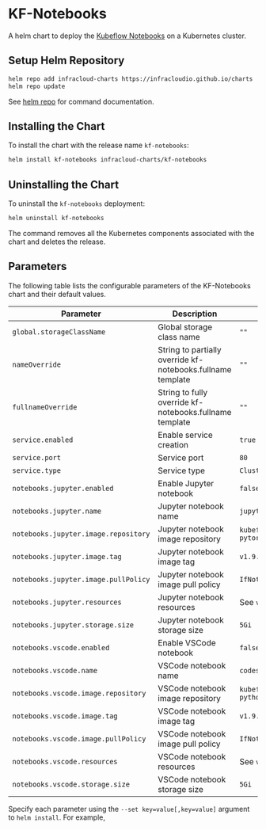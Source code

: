 # KF-Notebooks

A helm chart to deploy the [Kubeflow Notebooks](https://www.kubeflow.org/docs/components/notebooks/) on a Kubernetes cluster.

## Setup Helm Repository

```bash
helm repo add infracloud-charts https://infracloudio.github.io/charts
helm repo update
```

See [helm repo](https://helm.sh/docs/helm/helm_repo/) for command documentation.

## Installing the Chart

To install the chart with the release name `kf-notebooks`:

```bash
helm install kf-notebooks infracloud-charts/kf-notebooks
```

## Uninstalling the Chart

To uninstall the `kf-notebooks` deployment:

```bash
helm uninstall kf-notebooks
```

The command removes all the Kubernetes components associated with the chart and deletes the release.

## Parameters

The following table lists the configurable parameters of the KF-Notebooks chart and their default values.

| Parameter | Description | Default |
|-----------|-------------|---------|
| `global.storageClassName` | Global storage class name | `""` |
| `nameOverride` | String to partially override kf-notebooks.fullname template | `""` |
| `fullnameOverride` | String to fully override kf-notebooks.fullname template | `""` |
| `service.enabled` | Enable service creation | `true` |
| `service.port` | Service port | `80` |
| `service.type` | Service type | `ClusterIP` |
| `notebooks.jupyter.enabled` | Enable Jupyter notebook | `false` |
| `notebooks.jupyter.name` | Jupyter notebook name | `jupyter-pytorch-cuda` |
| `notebooks.jupyter.image.repository` | Jupyter notebook image repository | `kubeflownotebookswg/jupyter-pytorch-cuda-full` |
| `notebooks.jupyter.image.tag` | Jupyter notebook image tag | `v1.9.0` |
| `notebooks.jupyter.image.pullPolicy` | Jupyter notebook image pull policy | `IfNotPresent` |
| `notebooks.jupyter.resources` | Jupyter notebook resources | See `values.yaml` for defaults |
| `notebooks.jupyter.storage.size` | Jupyter notebook storage size | `5Gi` |
| `notebooks.vscode.enabled` | Enable VSCode notebook | `false` |
| `notebooks.vscode.name` | VSCode notebook name | `codeserver-python` |
| `notebooks.vscode.image.repository` | VSCode notebook image repository | `kubeflownotebookswg/codeserver-python` |
| `notebooks.vscode.image.tag` | VSCode notebook image tag | `v1.9.0` |
| `notebooks.vscode.image.pullPolicy` | VSCode notebook image pull policy | `IfNotPresent` |
| `notebooks.vscode.resources` | VSCode notebook resources | See `values.yaml` for defaults |
| `notebooks.vscode.storage.size` | VSCode notebook storage size | `5Gi` |


Specify each parameter using the `--set key=value[,key=value]` argument to `helm install`. For example,
